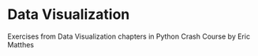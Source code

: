 # Data Visualization
Exercises from Data Visualization chapters in Python Crash Course by Eric Matthes
